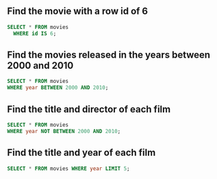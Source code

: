 
## Find the movie with a row id of 6
``` sql
SELECT * FROM movies
  WHERE id IS 6;
```
 
## Find the movies released in the years between 2000 and 2010
``` sql
SELECT * FROM movies
WHERE year BETWEEN 2000 AND 2010;
```

## Find the title and director of each film 
``` sql
SELECT * FROM movies
WHERE year NOT BETWEEN 2000 AND 2010;
```
## Find the title and year of each film
``` sql
SELECT * FROM movies WHERE year LIMIT 5;
```

